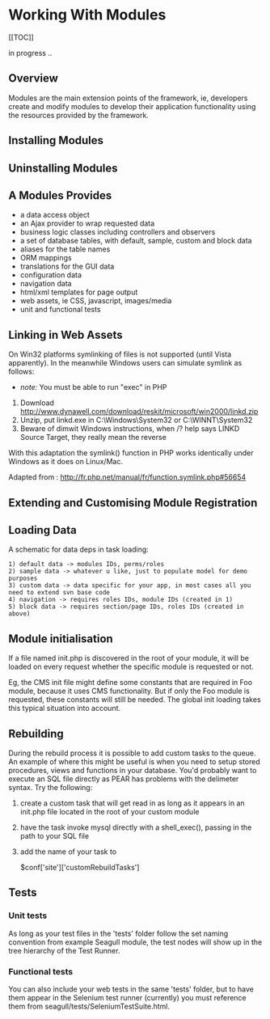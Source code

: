 <!-- Name: Howto/WorkingWithModules -->
<!-- Version: 9 -->
<!-- Last-Modified: 2008/11/26 16:29:09 -->
<!-- Author: demian -->
# Working With Modules
[[TOC]]

in progress ..

## Overview
Modules are the main extension points of the framework, ie, developers create and modify modules to develop their application functionality using the resources provided by the framework.

## Installing Modules

## Uninstalling Modules

## A Modules Provides
 * a data access object
 * an Ajax provider to wrap requested data
 * business logic classes including controllers and observers
 * a set of database tables, with default, sample, custom and block data
 * aliases for the table names
 * ORM mappings
 * translations for the GUI data
 * configuration data
 * navigation data
 * html/xml templates for page output
 * web assets, ie CSS, javascript, images/media
 * unit and functional tests

## Linking in Web Assets
On Win32 platforms symlinking of files is not supported (until Vista apparently).  In the meanwhile Windows users can simulate symlink as follows:

 * *note:* You must be able to run "exec" in PHP

 1. Download http://www.dynawell.com/download/reskit/microsoft/win2000/linkd.zip
 1. Unzip, put linkd.exe in C:\Windows\System32 or C:\WINNT\System32
 1. Beware of dimwit Windows instructions, when /? help says LINKD Source Target, they really mean the reverse

With this adaptation the symlink() function in PHP works identically under Windows as it does on Linux/Mac.

Adapted from : http://fr.php.net/manual/fr/function.symlink.php#56654 

## Extending and Customising Module Registration

## Loading Data
A schematic for data deps in task loading:


    1) default data -> modules IDs, perms/roles
    2) sample data -> whatever u like, just to populate model for demo purposes
    3) custom data -> data specific for your app, in most cases all you need to extend svn base code
    4) navigation -> requires roles IDs, module IDs (created in 1)
    5) block data -> requires section/page IDs, roles IDs (created in above)

## Module initialisation
If a file named init.php is discovered in the root of your module, it will be loaded on every request whether the specific module is requested or not.

Eg, the CMS init file might define some constants that are required in Foo module, because it uses CMS functionality.  But if only the Foo module is requested, these constants will still be needed.  The global init loading takes this typical situation into account.

## Rebuilding
During the rebuild process it is possible to add custom tasks to the queue.  An example of where this might be useful is when you need to setup stored procedures, views and functions in your database.  You'd probably want to execute an SQL file directly as PEAR has problems with the delimeter syntax.  Try the following:

 1. create a custom task that will get read in as long as it appears in an init.php file located in the root of your custom module
 1. have the task invoke mysql directly with a shell_exec(), passing in the path to your SQL file
 1. add the name of your task to 


    $conf['site']['customRebuildTasks']


## Tests
### Unit tests
As long as your test files in the 'tests' folder follow the set naming convention from example Seagull module, the test nodes will show up in the tree hierarchy of the Test Runner.

### Functional tests
You can also include your web tests in the same 'tests' folder, but to have them appear in the Selenium test runner (currently) you must reference them from seagull/tests/SeleniumTestSuite.html.